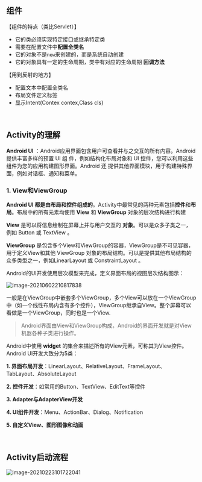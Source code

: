 ## 组件

【组件的特点（类比Servlet）】

- 它的类必须实现特定接口或继承特定类
- 需要在配置文件中**配置全类名**
- 它的对象不是`new`来创建的，而是系统自动创建
- 它的对象具有一定的生命周期，类中有对应的生命周期 **回调方法**

【用到反射的地方】

- 配置文本中配置全类名
- 布局文件定义标签
- 显示Intent(Contex contex,Class cls)

<br>

## Activity的理解

**Android UI** ：Android应用界面包含用户可查看并与之交互的所有内容。Android 提供丰富多样的预置 UI 组
件，例如结构化布局对象和 UI 控件，您可以利用这些组件为您的应用构建图形界面。Android 还
提供其他界面模块，用于构建特殊界面，例如对话框、通知和菜单。

###  1. View和ViewGroup

**Android UI 都是由布局和控件组成的**。Activity中最常见的两种元素包括**控件**和**布局**。布局中的所有元素均使用 **View** 和 **ViewGroup** 对象的层次结构进行构建

**View** 是可以将信息绘制在屏幕上并与用户交互的 **对象**。可以是众多子类之一，例如 Button 或 TextView 。

**ViewGroup** 是包含多个View和ViewGroup的容器，ViewGroup是不可见容器，用于定义View和其他 ViewGroup 对象的布局结构。可以是提供其他布局结构的众多类型之一，例如LinearLayout 或 ConstraintLayout 。

Android的UI开发使用层次模型来完成，定义界面布局的视图层次结构图示： 

![image-20210602210817838](https://iqqcode-blog.oss-cn-beijing.aliyuncs.com/img-2021-befo/20210602210817.png)

一般是在ViewGroup中嵌套多个ViewGroup，多个View可以放在一个ViewGroup中（如一个线性布局内含有多个控件），ViewGroup继承自View。整个屏幕可以看做是一个ViewGroup，同时也是一个View.

> Android界面由View和ViewGroup构成，Android的界面开发就是对View机器各种子类进行操作。

Android中使用 **widget** 的集合来描述所有的View元素，可称其为View控件。Android UI开发大致分为5类：

**1. 界面布局开发**：LinearLayout、RelativeLayout、FrameLayout、TabLayout、AbsoluteLayout

**2. 控件开发**：如常用的Button、TextView、EditText等控件

**3. Adapter与AdapterView开发**

**4. UI组件开发**：Menu、ActionBar、Dialog、Notification

**5. 自定义View、图形图像和动画**



<br>

## Activity启动流程

![image-20210223101722041](https://iqqcode-blog.oss-cn-beijing.aliyuncs.com/img-2021-befo/image-20210223101722041.png)



